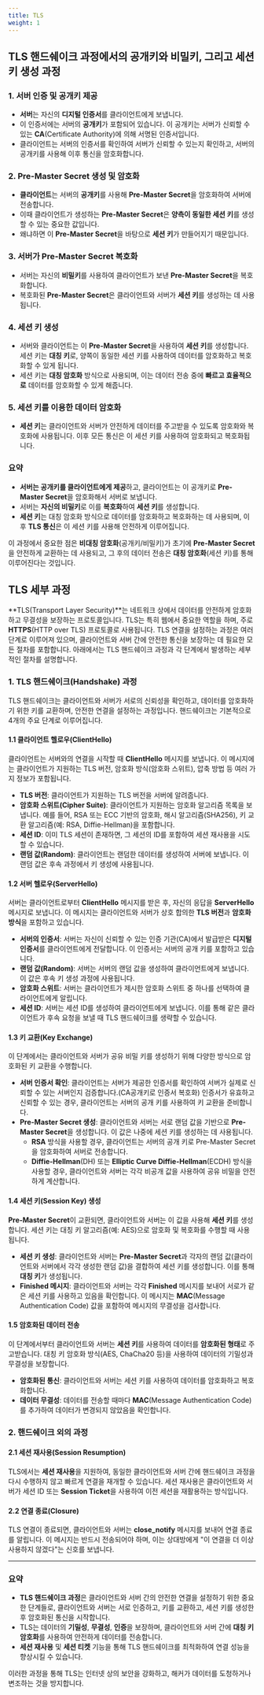 ```yaml
---
title: TLS
weight: 1
---
```

## TLS 핸드쉐이크 과정에서의 공개키와 비밀키, 그리고 세션 키 생성 과정
### 1. **서버 인증 및 공개키 제공**
   - **서버**는 자신의 **디지털 인증서**를 클라이언트에게 보냅니다.
   - 이 인증서에는 서버의 **공개키**가 포함되어 있습니다. 이 공개키는 서버가 신뢰할 수 있는 **CA**(Certificate Authority)에 의해 서명된 인증서입니다.
   - 클라이언트는 서버의 인증서를 확인하여 서버가 신뢰할 수 있는지 확인하고, 서버의 공개키를 사용해 이후 통신을 암호화합니다.

### 2. **Pre-Master Secret 생성 및 암호화**
   - **클라이언트**는 서버의 **공개키**를 사용해 **Pre-Master Secret**을 암호화하여 서버에 전송합니다.
   - 이때 클라이언트가 생성하는 **Pre-Master Secret**은 **양측이 동일한 세션 키**를 생성할 수 있는 중요한 값입니다.
   - 왜냐하면 이 **Pre-Master Secret**을 바탕으로 **세션 키**가 만들어지기 때문입니다.

### 3. **서버가 Pre-Master Secret 복호화**
   - 서버는 자신의 **비밀키**를 사용하여 클라이언트가 보낸 **Pre-Master Secret**을 복호화합니다.
   - 복호화된 **Pre-Master Secret**은 클라이언트와 서버가 **세션 키**를 생성하는 데 사용됩니다.

### 4. **세션 키 생성**
   - 서버와 클라이언트는 이 **Pre-Master Secret**을 사용하여 **세션 키**를 생성합니다. 세션 키는 **대칭 키**로, 양쪽이 동일한 세션 키를 사용하여 데이터를 암호화하고 복호화할 수 있게 됩니다.
   - 세션 키는 **대칭 암호화** 방식으로 사용되며, 이는 데이터 전송 중에 **빠르고 효율적으로** 데이터를 암호화할 수 있게 해줍니다.

### 5. **세션 키를 이용한 데이터 암호화**
   - **세션 키**는 클라이언트와 서버가 안전하게 데이터를 주고받을 수 있도록 암호화와 복호화에 사용됩니다. 이후 모든 통신은 이 세션 키를 사용하여 암호화되고 복호화됩니다.

### 요약
- **서버는 공개키를 클라이언트에게 제공**하고, 클라이언트는 이 공개키로 **Pre-Master Secret**을 암호화해서 서버로 보냅니다.
- 서버는 **자신의 비밀키**로 이를 **복호화**하여 **세션 키**를 생성합니다.
- **세션 키**는 대칭 암호화 방식으로 데이터를 암호화하고 복호화하는 데 사용되며, 이후 **TLS 통신**은 이 세션 키를 사용해 안전하게 이루어집니다.

이 과정에서 중요한 점은 **비대칭 암호화**(공개키/비밀키)가 초기에 **Pre-Master Secret**을 안전하게 교환하는 데 사용되고, 그 후의 데이터 전송은 **대칭 암호화**(세션 키)를 통해 이루어진다는 것입니다.

## TLS 세부 과정
**TLS(Transport Layer Security)**는 네트워크 상에서 데이터를 안전하게 암호화하고 무결성을 보장하는 프로토콜입니다. TLS는 특히 웹에서 중요한 역할을 하며, 주로 **HTTPS**(HTTP over TLS) 프로토콜로 사용됩니다. TLS 연결을 설정하는 과정은 여러 단계로 이루어져 있으며, 클라이언트와 서버 간에 안전한 통신을 보장하는 데 필요한 모든 절차를 포함합니다. 아래에서는 TLS 핸드쉐이크 과정과 각 단계에서 발생하는 세부적인 절차를 설명합니다.

### 1. **TLS 핸드쉐이크(Handshake) 과정**

TLS 핸드쉐이크는 클라이언트와 서버가 서로의 신뢰성을 확인하고, 데이터를 암호화하기 위한 키를 교환하며, 안전한 연결을 설정하는 과정입니다. 핸드쉐이크는 기본적으로 4개의 주요 단계로 이루어집니다.

#### 1.1 클라이언트 헬로우(ClientHello)
클라이언트는 서버와의 연결을 시작할 때 **ClientHello** 메시지를 보냅니다. 이 메시지에는 클라이언트가 지원하는 TLS 버전, 암호화 방식(암호화 스위트), 압축 방법 등 여러 가지 정보가 포함됩니다.

- **TLS 버전**: 클라이언트가 지원하는 TLS 버전을 서버에 알려줍니다.
- **암호화 스위트(Cipher Suite)**: 클라이언트가 지원하는 암호화 알고리즘 목록을 보냅니다. 예를 들어, RSA 또는 ECC 기반의 암호화, 해시 알고리즘(SHA256), 키 교환 알고리즘(예: RSA, Diffie-Hellman)을 포함합니다.
- **세션 ID**: 이미 TLS 세션이 존재하면, 그 세션의 ID를 포함하여 세션 재사용을 시도할 수 있습니다.
- **랜덤 값(Random)**: 클라이언트는 랜덤한 데이터를 생성하여 서버에 보냅니다. 이 랜덤 값은 후속 과정에서 키 생성에 사용됩니다.

#### 1.2 서버 헬로우(ServerHello)
서버는 클라이언트로부터 **ClientHello** 메시지를 받은 후, 자신의 응답을 **ServerHello** 메시지로 보냅니다. 이 메시지는 클라이언트와 서버가 상호 합의한 **TLS 버전**과 **암호화 방식**을 포함하고 있습니다.

- **서버의 인증서**: 서버는 자신이 신뢰할 수 있는 인증 기관(CA)에서 발급받은 **디지털 인증서**를 클라이언트에게 전달합니다. 이 인증서는 서버의 공개 키를 포함하고 있습니다.
- **랜덤 값(Random)**: 서버는 서버의 랜덤 값을 생성하여 클라이언트에게 보냅니다. 이 값은 후속 키 생성 과정에 사용됩니다.
- **암호화 스위트**: 서버는 클라이언트가 제시한 암호화 스위트 중 하나를 선택하여 클라이언트에게 알립니다.
- **세션 ID**: 서버는 세션 ID를 생성하여 클라이언트에게 보냅니다. 이를 통해 같은 클라이언트가 후속 요청을 보낼 때 TLS 핸드쉐이크를 생략할 수 있습니다.

#### 1.3 키 교환(Key Exchange)
이 단계에서는 클라이언트와 서버가 공유 비밀 키를 생성하기 위해 다양한 방식으로 암호화된 키 교환을 수행합니다.

- **서버 인증서 확인**: 클라이언트는 서버가 제공한 인증서를 확인하여 서버가 실제로 신뢰할 수 있는 서버인지 검증합니다.(CA공개키로 인증서 복호화) 인증서가 유효하고 신뢰할 수 있는 경우, 클라이언트는 서버의 공개 키를 사용하여 키 교환을 준비합니다.
- **Pre-Master Secret 생성**: 클라이언트와 서버는 서로 랜덤 값을 기반으로 **Pre-Master Secret**을 생성합니다. 이 값은 나중에 세션 키를 생성하는 데 사용됩니다.
    - **RSA** 방식을 사용할 경우, 클라이언트는 서버의 공개 키로 Pre-Master Secret을 암호화하여 서버로 전송합니다.
    - **Diffie-Hellman**(DH) 또는 **Elliptic Curve Diffie-Hellman**(ECDH) 방식을 사용할 경우, 클라이언트와 서버는 각각 비공개 값을 사용하여 공유 비밀을 안전하게 계산합니다.
  
#### 1.4 세션 키(Session Key) 생성
**Pre-Master Secret**이 교환되면, 클라이언트와 서버는 이 값을 사용해 **세션 키**를 생성합니다. 세션 키는 대칭 키 알고리즘(예: AES)으로 암호화 및 복호화를 수행할 때 사용됩니다.

- **세션 키 생성**: 클라이언트와 서버는 **Pre-Master Secret**과 각자의 랜덤 값(클라이언트와 서버에서 각각 생성한 랜덤 값)을 결합하여 세션 키를 생성합니다. 이를 통해 **대칭 키**가 생성됩니다.
- **Finished 메시지**: 클라이언트와 서버는 각각 **Finished** 메시지를 보내어 서로가 같은 세션 키를 사용하고 있음을 확인합니다. 이 메시지는 **MAC**(Message Authentication Code) 값을 포함하여 메시지의 무결성을 검사합니다.

#### 1.5 암호화된 데이터 전송
이 단계에서부터 클라이언트와 서버는 **세션 키**를 사용하여 데이터를 **암호화된 형태**로 주고받습니다. 대칭 키 암호화 방식(AES, ChaCha20 등)을 사용하여 데이터의 기밀성과 무결성을 보장합니다.

- **암호화된 통신**: 클라이언트와 서버는 세션 키를 사용하여 데이터를 암호화하고 복호화합니다.
- **데이터 무결성**: 데이터를 전송할 때마다 **MAC**(Message Authentication Code)를 추가하여 데이터가 변경되지 않았음을 확인합니다.

### 2. **핸드쉐이크 외의 과정**

#### 2.1 세션 재사용(Session Resumption)
TLS에서는 **세션 재사용**을 지원하여, 동일한 클라이언트와 서버 간에 핸드쉐이크 과정을 다시 수행하지 않고 빠르게 연결을 재개할 수 있습니다. 세션 재사용은 클라이언트와 서버가 세션 ID 또는 **Session Ticket**을 사용하여 이전 세션을 재활용하는 방식입니다.

#### 2.2 연결 종료(Closure)
TLS 연결이 종료되면, 클라이언트와 서버는 **close_notify** 메시지를 보내어 연결 종료를 알립니다. 이 메시지는 반드시 전송되어야 하며, 이는 상대방에게 "이 연결을 더 이상 사용하지 않겠다"는 신호를 보냅니다.

---

### 요약
- **TLS 핸드쉐이크 과정**은 클라이언트와 서버 간의 안전한 연결을 설정하기 위한 중요한 단계들로, 클라이언트와 서버는 서로 인증하고, 키를 교환하고, 세션 키를 생성한 후 암호화된 통신을 시작합니다.
- TLS는 데이터의 **기밀성**, **무결성**, **인증**을 보장하며, 클라이언트와 서버 간에 **대칭 키 암호화**를 사용하여 안전하게 데이터를 전송합니다.
- **세션 재사용** 및 **세션 티켓** 기능을 통해 TLS 핸드쉐이크를 최적화하여 연결 성능을 향상시킬 수 있습니다.

이러한 과정을 통해 TLS는 인터넷 상의 보안을 강화하고, 해커가 데이터를 도청하거나 변조하는 것을 방지합니다.